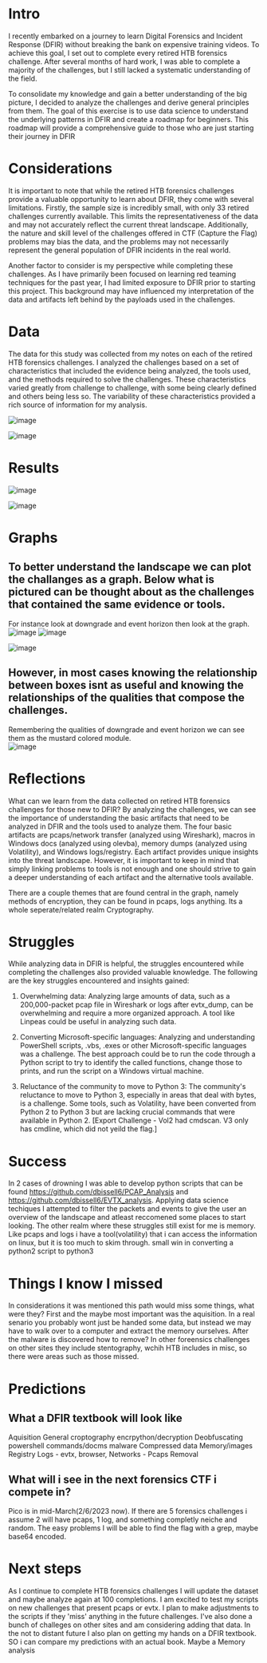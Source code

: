 # Intro
I recently embarked on a journey to learn Digital Forensics and Incident Response (DFIR) without breaking the bank on expensive training videos. To achieve this goal, I set out to complete every retired HTB forensics challenge. After several months of hard work, I was able to complete a majority of the challenges, but I still lacked a systematic understanding of the field.

To consolidate my knowledge and gain a better understanding of the big picture, I decided to analyze the challenges and derive general principles from them. The goal of this exercise is to use data science to understand the underlying patterns in DFIR and create a roadmap for beginners. This roadmap will provide a comprehensive guide to those who are just starting their journey in DFIR

# Considerations
It is important to note that while the retired HTB forensics challenges provide a valuable opportunity to learn about DFIR, they come with several limitations. Firstly, the sample size is incredibly small, with only 33 retired challenges currently available. This limits the representativeness of the data and may not accurately reflect the current threat landscape. Additionally, the nature and skill level of the challenges offered in CTF (Capture the Flag) problems may bias the data, and the problems may not necessarily represent the general population of DFIR incidents in the real world.

Another factor to consider is my perspective while completing these challenges. As I have primarily been focused on learning red teaming techniques for the past year, I had limited exposure to DFIR prior to starting this project. This background may have influenced my interpretation of the data and artifacts left behind by the payloads used in the challenges.

# Data
The data for this study was collected from my notes on each of the retired HTB forensics challenges. I analyzed the challenges based on a set of characteristics that included the evidence being analyzed, the tools used, and the methods required to solve the challenges. These characteristics varied greatly from challenge to challenge, with some being clearly defined and others being less so. The variability of these characteristics provided a rich source of information for my analysis.

![image](https://user-images.githubusercontent.com/50979196/217050487-c160139e-65dd-41b1-9b7f-db267915e914.png)

![image](https://user-images.githubusercontent.com/50979196/217050771-663b3181-fc33-4f78-b287-3220b88ee96a.png)

# Results

![image](https://user-images.githubusercontent.com/50979196/217050896-cbf15d8b-1a63-4bfc-8cf8-fe7aca189c59.png)

![image](https://user-images.githubusercontent.com/50979196/217050962-efa5363b-b70d-4761-b852-7494d6f52a91.png)

# Graphs
## To better understand the landscape we can plot the challanges as a graph. Below what is pictured can be thought about as the challenges that contained the same evidence or tools. 
For instance look at downgrade and event horizon then look at the graph.
![image](https://user-images.githubusercontent.com/50979196/217057213-452c3169-cbb5-4284-84db-7bb2b030eecf.png)
![image](https://user-images.githubusercontent.com/50979196/217057243-8381d897-4e68-42c4-a5dc-a0f96e11e62a.png)

![image](https://user-images.githubusercontent.com/50979196/217052142-6e8e7617-2120-46e6-83ce-14293021155f.png)

## However, in most cases knowing the relationship between boxes isnt as useful and knowing the relationships of the qualities that compose the challenges.
Remembering the qualities of downgrade and event horizon we can see them as the mustard colored module.  
![image](https://user-images.githubusercontent.com/50979196/217053537-83ec1822-821e-4a85-8eef-de4c19326f4b.png)

# Reflections
What can we learn from the data collected on retired HTB forensics challenges for those new to DFIR? By analyzing the challenges, we can see the importance of understanding the basic artifacts that need to be analyzed in DFIR and the tools used to analyze them. The four basic artifacts are pcaps/network transfer (analyzed using Wireshark), macros in Windows docs (analyzed using olevba), memory dumps (analyzed using Volatility), and Windows logs/registry. Each artifact provides unique insights into the threat landscape. However, it is important to keep in mind that simply linking problems to tools is not enough and one should strive to gain a deeper understanding of each artifact and the alternative tools available.

There are a couple themes that are found central in the graph, namely methods of encryption, they can be found in pcaps, logs anything. Its a whole seperate/related realm Cryptography.

# Struggles
While analyzing data in DFIR is helpful, the struggles encountered while completing the challenges also provided valuable knowledge. The following are the key struggles encountered and insights gained:

1) Overwhelming data: Analyzing large amounts of data, such as a 200,000-packet pcap file in Wireshark or logs after evtx_dump, can be overwhelming and require a more organized approach. A tool like Linpeas could be useful in analyzing such data.

2)  Converting Microsoft-specific languages: Analyzing and understanding PowerShell scripts, .vbs, .exes or other Microsoft-specific languages was a challenge. The best approach could be to run the code through a Python script to try to identify the called functions, change those to prints, and run the script on a Windows virtual machine.

3) Reluctance of the community to move to Python 3: The community's reluctance to move to Python 3, especially in areas that deal with bytes, is a challenge. Some tools, such as Volatility, have been converted from Python 2 to Python 3 but are lacking crucial commands that were available in Python 2. [Export Challenge - Vol2 had cmdscan. V3 only has cmdline, which did not yeild the flag.]

# Success
In 2 cases of drowning I was able to develop python scripts that can be found  https://github.com/dbissell6/PCAP_Analysis and https://github.com/dbissell6/EVTX_analysis. Applying data science techiques I attempted to filter the packets and events to give the user an overview of the landscape and atleast reccomened some places to start looking. The other realm where these struggles still exist for me is memory. Like pcaps and logs i have a tool(volatility) that i can access the information on linux, but it is too much to skim through.
small win in converting a python2 script to python3

# Things I know I missed

In considerations it was mentioned this path would miss some things, what were they? First and the maybe most important was the aquisition. In a real senario you probably wont just be handed some data, but instead we may have to walk over to a computer and extract the memory ourselves. After the malware is discovered how to remove? In other foreensics challenges on other sites they include stentography, wchih HTB includes in misc, so there were areas such as those missed.

# Predictions

## What a DFIR textbook will look like

Aquisition
General croptography encrpython/decryption
  Deobfuscating powershell commands/docms malware
  Compressed data
Memory/images
Registry
Logs - evtx, browser, 
Networks - Pcaps
Removal 

## What will i see in the next forensics CTF i compete in?
Pico is in mid-March(2/6/2023 now). If there are 5 forensics challenges i assume 2 will have pcaps, 1 log, and something completly neiche and random.
The easy problems I will be able to find the flag with a grep, maybe base64 encoded. 

# Next steps

As I continue to complete HTB forensics challenges I will update the dataset and maybe analyze again at 100 completions. I am excited to test my scripts on new challenges that present pcaps or evtx. I plan to make adjustments to the scripts if they 'miss' anything in the future challenges. I've also done a bunch of challeges on other sites and am considering adding that data.
In the not to distant future I also plan on getting my hands on a DFIR textbook. SO i can compare my predictions with an actual book.
Maybe a Memory analysis
